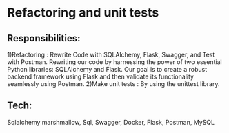 #  Refactoring and unit tests

## Responsibilities:
1)Refactoring : 
Rewrite Code with SQLAlchemy, Flask, Swagger, and Test with Postman. Rewriting our code by harnessing the power of two essential Python libraries: SQLAlchemy and Flask. Our goal is to create a robust
backend framework using Flask and then validate its functionality seamlessly using Postman.
2)Make unit tests : 
By using the unittest library.
## Tech: 
Sqlalchemy marshmallow, Sql, Swagger, Docker, Flask, Postman, MySQL
